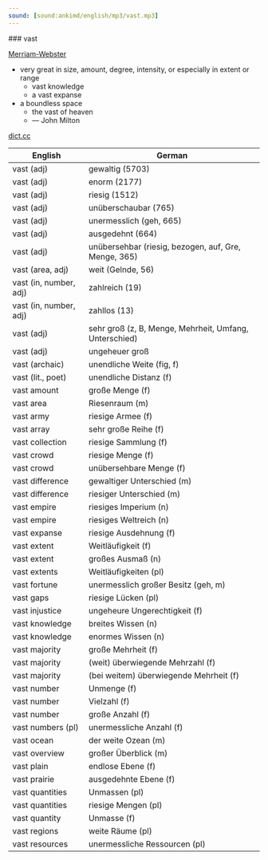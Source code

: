 ```yaml
---
sound: [sound:ankimd/english/mp3/vast.mp3]
---
```


\### vast

[Merriam-Webster](https://www.merriam-webster.com/dictionary/vast)

- very great in size, amount, degree, intensity, or especially in extent or range
    - vast knowledge
    - a vast expanse
- a boundless space
    - the vast of heaven
    - — John Milton

[dict.cc](https://www.dict.cc/vast)

| English        | German       |
| -------------- | ------------ |
| vast (adj) | gewaltig (5703) |
| vast (adj) | enorm (2177) |
| vast (adj) | riesig (1512) |
| vast (adj) | unüberschaubar (765) |
| vast (adj) | unermesslich (geh, 665) |
| vast (adj) | ausgedehnt (664) |
| vast (adj) | unübersehbar (riesig, bezogen, auf, Gre, Menge, 365) |
| vast (area, adj) | weit (Gelnde, 56) |
| vast (in, number, adj) | zahlreich (19) |
| vast (in, number, adj) | zahllos (13) |
| vast (adj) | sehr groß (z, B, Menge, Mehrheit, Umfang, Unterschied) |
| vast (adj) | ungeheuer groß |
| vast (archaic) | unendliche Weite (fig, f) |
| vast (lit., poet) | unendliche Distanz (f) |
| vast amount | große Menge (f) |
| vast area | Riesenraum (m) |
| vast army | riesige Armee (f) |
| vast array | sehr große Reihe (f) |
| vast collection | riesige Sammlung (f) |
| vast crowd | riesige Menge (f) |
| vast crowd | unübersehbare Menge (f) |
| vast difference | gewaltiger Unterschied (m) |
| vast difference | riesiger Unterschied (m) |
| vast empire | riesiges Imperium (n) |
| vast empire | riesiges Weltreich (n) |
| vast expanse | riesige Ausdehnung (f) |
| vast extent | Weitläufigkeit (f) |
| vast extent | großes Ausmaß (n) |
| vast extents | Weitläufigkeiten (pl) |
| vast fortune | unermesslich großer Besitz (geh, m) |
| vast gaps | riesige Lücken (pl) |
| vast injustice | ungeheure Ungerechtigkeit (f) |
| vast knowledge | breites Wissen (n) |
| vast knowledge | enormes Wissen (n) |
| vast majority | große Mehrheit (f) |
| vast majority | (weit) überwiegende Mehrzahl (f) |
| vast majority | (bei weitem) überwiegende Mehrheit (f) |
| vast number | Unmenge (f) |
| vast number | Vielzahl (f) |
| vast number | große Anzahl (f) |
| vast numbers (pl) | unermessliche Anzahl (f) |
| vast ocean | der weite Ozean (m) |
| vast overview | großer Überblick (m) |
| vast plain | endlose Ebene (f) |
| vast prairie | ausgedehnte Ebene (f) |
| vast quantities | Unmassen (pl) |
| vast quantities | riesige Mengen (pl) |
| vast quantity | Unmasse (f) |
| vast regions | weite Räume (pl) |
| vast resources | unermessliche Ressourcen (pl) |
